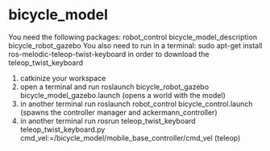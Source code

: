 # bicycle_model
You need the following packages: 
 robot_control
 bicycle_model_description
 bicycle_robot_gazebo 
 You also need to run in a terminal: sudo apt-get install ros-melodic-teleop-twist-keyboard
 in order to download the teleop_twist_keyboard
1) catkinize your workspace
2) open a terminal and run roslaunch bicycle_robot_gazebo bicycle_model_gazebo.launch (opens a world with the model)
3) in another terminal run roslaunch robot_control bicycle_control.launch    (spawns the controller manager and ackermann_controller)
4) in another terminal run rosrun teleop_twist_keyboard teleop_twist_keyboard.py cmd_vel:=/bicycle_model/mobile_base_controller/cmd_vel (teleop)
